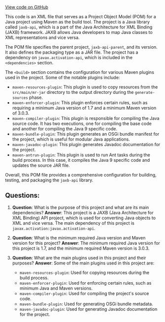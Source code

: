 [View code on GitHub](https://github.com/ergoplatform/ergo/target/streams/_global/assemblyOption/_global/streams/assembly/4f54ebf65074bcd1cf173f02479baf8dc5dfeb4d_b54184b7dcab2031add3f525550c7f1b7e12209d_da39a3ee5e6b4b0d3255bfef95601890afd80709/META-INF/maven/javax.xml.bind/jaxb-api/pom.xml)

This code is an XML file that serves as a Project Object Model (POM) for a Java project using Maven as the build tool. The project is a Java library called `jaxb-api`, which is a part of the Java Architecture for XML Binding (JAXB) framework. JAXB allows Java developers to map Java classes to XML representations and vice versa.

The POM file specifies the parent project, `jaxb-api-parent`, and its version. It also defines the packaging type as a JAR file. The project has a dependency on `javax.activation-api`, which is included in the `<dependencies>` section.

The `<build>` section contains the configuration for various Maven plugins used in the project. Some of the notable plugins include:

- `maven-resources-plugin`: This plugin is used to copy resources from the `src/main/mr-jar` directory to the output directory during the `generate-sources` phase.
- `maven-enforcer-plugin`: This plugin enforces certain rules, such as requiring a minimum Java version of 1.7 and a minimum Maven version of 3.0.3.
- `maven-compiler-plugin`: This plugin is responsible for compiling the Java source code. It has two executions, one for compiling the base code and another for compiling the Java 9 specific code.
- `maven-bundle-plugin`: This plugin generates an OSGi bundle manifest for the project, which is useful for modular Java applications.
- `maven-javadoc-plugin`: This plugin generates Javadoc documentation for the project.
- `maven-antrun-plugin`: This plugin is used to run Ant tasks during the build process. In this case, it compiles the Java 9 specific code and updates the source JAR file.

Overall, this POM file provides a comprehensive configuration for building, testing, and packaging the `jaxb-api` library.
## Questions: 
 1. **Question**: What is the purpose of this project and what are its main dependencies?
   **Answer**: This project is a JAXB (Java Architecture for XML Binding) API project, which is used for converting Java objects to XML and vice versa. The main dependency of this project is `javax.activation:javax.activation-api`.

2. **Question**: What is the minimum required Java version and Maven version for this project?
   **Answer**: The minimum required Java version for this project is 1.7, and the minimum required Maven version is 3.0.3.

3. **Question**: What are the main plugins used in this project and their purposes?
   **Answer**: Some of the main plugins used in this project are:
   - `maven-resources-plugin`: Used for copying resources during the build process.
   - `maven-enforcer-plugin`: Used for enforcing certain rules, such as minimum Java and Maven versions.
   - `maven-compiler-plugin`: Used for compiling the project's source code.
   - `maven-bundle-plugin`: Used for generating OSGi bundle metadata.
   - `maven-javadoc-plugin`: Used for generating Javadoc documentation for the project.